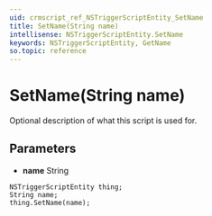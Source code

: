 ```yaml
---
uid: crmscript_ref_NSTriggerScriptEntity_SetName
title: SetName(String name)
intellisense: NSTriggerScriptEntity.SetName
keywords: NSTriggerScriptEntity, GetName
so.topic: reference
---
```


# SetName(String name)

Optional description of what this script is used for.

## Parameters

* **name** String

```crmscript
NSTriggerScriptEntity thing;
String name;
thing.SetName(name);
```

